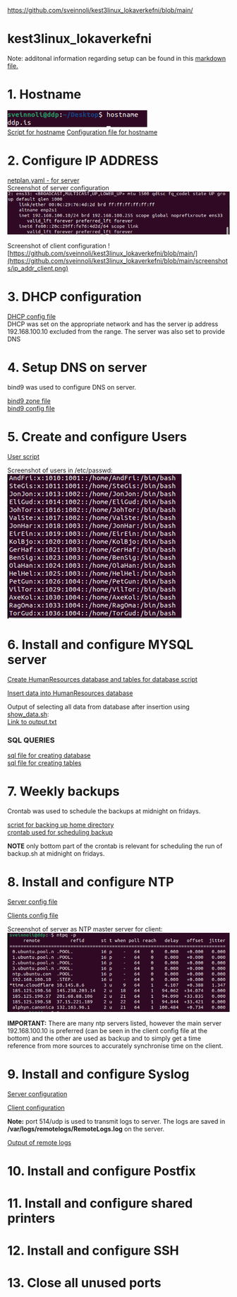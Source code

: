 https://github.com/sveinnoli/kest3linux_lokaverkefni/blob/main/

# kest3linux_lokaverkefni
Note: additonal information regarding setup can be found in this [markdown file.](https://github.com/sveinnoli/kest3linux_lokaverkefni/blob/main/other.md)

# 1. Hostname
![hostname output](https://github.com/sveinnoli/kest3linux_lokaverkefni/blob/main/screenshots/hostname.png)\
[Script for hostname](https://github.com/sveinnoli/kest3linux_lokaverkefni/blob/main/server_vm/scripts/set_hostname)
[Configuration file for hostname](https://github.com/sveinnoli/kest3linux_lokaverkefni/blob/main/server_vm/conf_files/hostname)

# 2. Configure IP ADDRESS
[netplan.yaml - for server](https://github.com/sveinnoli/kest3linux_lokaverkefni/blob/main/server_vm/conf_files/netplan.yaml)\
Screenshot of server configuration\
![Ip conf of server](https://github.com/sveinnoli/kest3linux_lokaverkefni/blob/main/screenshots/ip_addr_server.png)

Screenshot of client configuration
![https://github.com/sveinnoli/kest3linux_lokaverkefni/blob/main/](https://github.com/sveinnoli/kest3linux_lokaverkefni/blob/main/screenshots/ip_addr_client.png)
# 3. DHCP configuration
[DHCP config file](https://github.com/sveinnoli/kest3linux_lokaverkefni/blob/main/server_vm/conf_files/dhcpd.conf)\
DHCP was set on the appropriate network and has the server ip address 192.168.100.10 excluded from the range. The server was also set to provide DNS

# 4. Setup DNS on server
bind9 was used to configure DNS on server.

[bind9 zone file](https://github.com/sveinnoli/kest3linux_lokaverkefni/blob/main/server_vm/conf_files/ddp.is.zone)\
[bind9 config file](https://github.com/sveinnoli/kest3linux_lokaverkefni/blob/main/server_vm/conf_files/named.conf.local)

# 5. Create and configure Users
[User script](https://github.com/sveinnoli/kest3linux_lokaverkefni/blob/main/server_vm/scripts/create_users.sh)

Screenshot of users in /etc/passwd:\
![screenshot of users in /etc/passwd](https://github.com/sveinnoli/kest3linux_lokaverkefni/blob/main/screenshots/users.png)

# 6. Install and configure MYSQL server
[Create HumanResources database and tables for database script](https://github.com/sveinnoli/kest3linux_lokaverkefni/blob/main/server_vm/mysql_files/setup_humanresources.sh)

[Insert data into HumanResources database](https://github.com/sveinnoli/kest3linux_lokaverkefni/blob/main/server_vm/mysql_files/insert_data.sh)

Output of selecting all data from database after insertion using [show_data.sh](https://github.com/sveinnoli/kest3linux_lokaverkefni/blob/main/server_vm/mysql_files/show_data.sh):\
[Link to output.txt](https://github.com/sveinnoli/kest3linux_lokaverkefni/blob/main/server_vm/mysql_files/output.txt)

### SQL QUERIES
[sql file for creating database](https://github.com/sveinnoli/kest3linux_lokaverkefni/blob/main/server_vm/mysql_files/mysql_setup_database.sql)\
[sql file for creating tables](https://github.com/sveinnoli/kest3linux_lokaverkefni/blob/main/server_vm/mysql_files/mysql_setup_tables.sql)

# 7. Weekly backups
Crontab was used to schedule the backups at midnight on fridays.

[script for backing up home directory](https://github.com/sveinnoli/kest3linux_lokaverkefni/blob/main/server_vm/scripts/backup.sh)\
[crontab used for scheduling backup](https://github.com/sveinnoli/kest3linux_lokaverkefni/blob/main/server_vm/conf_files/backup_crontab)

**NOTE** only bottom part of the crontab is relevant for scheduling the run of backup.sh at midnight on fridays.

# 8. Install and configure NTP
[Server config file](https://github.com/sveinnoli/kest3linux_lokaverkefni/blob/main/server_vm/conf_files/ntp.conf)

[Clients config file](https://github.com/sveinnoli/kest3linux_lokaverkefni/blob/main/client_vm/ntp.conf)

Screenshot of server as NTP master server for client:\
![Screenshot of server as NTP master server for client](https://github.com/sveinnoli/kest3linux_lokaverkefni/blob/main/screenshots/ntp_client_synced_2.png)

**IMPORTANT:** There are many ntp servers listed, however the main server 192.168.100.10 is preferred (can be seen in the client config file at the bottom) and the other are used as backup and to simply get a time reference from more sources to accurately synchronise time on the client.

# 9. Install and configure Syslog
[Server configuration](https://github.com/sveinnoli/kest3linux_lokaverkefni/blob/main/server_vm/conf_files/rsyslog.conf)

[Client configuration](https://github.com/sveinnoli/kest3linux_lokaverkefni/blob/main/client_vm/rsyslog.conf)

**Note:** port 514/udp is used to transmit logs to server. The logs are saved in **/var/logs/remotelogs/RemoteLogs.log** on the server.

[Output of remote logs](https://github.com/sveinnoli/kest3linux_lokaverkefni/blob/main/server_vm/conf_files/logging_output.txt)


# 10. Install and configure Postfix

# 11. Install and configure shared printers

# 12. Install and configure SSH

# 13. Close all unused ports